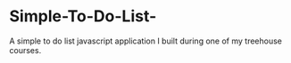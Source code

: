 # Simple-To-Do-List-
A simple to do list javascript application I built during one of my treehouse courses.
